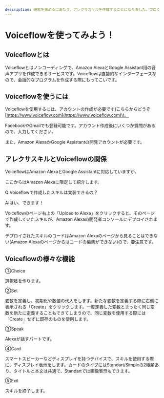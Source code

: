 ```yaml
---
description: 研究を進めるにあたり、アレクサスキルを作成することになりました。プログラミン初心者にとってありがたいツールを見つけたので、紹介します。
---
```


# Voiceflowを使ってみよう！

## Voiceflowとは

Voiceflowとはノンコーディングで、Amazon AlexaとGoogle Assistant用の音声アプリを作成できるサービスです。Voiceflowは直接的なインターフェースなので、会話的なプログラムを作成する際にもってこいです。

## Voiceflowを使うには

Voiceflowを使用するには、アカウントの作成が必要です\(こちらからどうぞ [https://www.voiceflow.com](https://www.voiceflow.com)\)。

FacebookやGmailでも登録可能です。アカウント作成後にいくつか質問があるので、入力してください。

また、Amazon AlexaかGoogle Assistantの開発アカウントが必要です。



## アレクサスキルとVoiceflowの関係

VoiceflowはAmazon AlexaとGoogle Assistantに対応していますが、

ここからはAmazon Alexaに限定して紹介します。

Q:Voiceflowで作成したスキルは実装できるの？

A:はい、できます！

Voiceflowのページ右上の「Upload to Alexa」をクリックすると、そのページで作成していたスキルが、Amazon Alexaの開発者コンソールにデプロイされます。

デプロイされたスキルのコードはAmazon Alexaのページから見ることはできない\(Amazon Alexaのページからはコードの編集ができない\)ので、要注意です。

## Voiceflowの様々な機能

①Choice

選択肢を作ります。

②Set

変数を定義し、初期化や数値の代入をします。新たな変数を定義する際に右側に表示される「Create」をクリックします。一度定義した変数とまったく同じ変数を新たに定義することもできてしまうので、同じ変数を使用する際には「Create」せずに既存のものを使用します。

③Speak

Alexaが話すパートです。

④Card

スマートスピーカーなどディスプレイを持つデバイスで、スキルを使用する際に、ディスプレイ表示をします。カードのタイプにはStandart/Simpleの2種類あり、タイトルと本文は共通で、Standartでは画像表示もできます。

⑤Exit

スキルを終了します。































